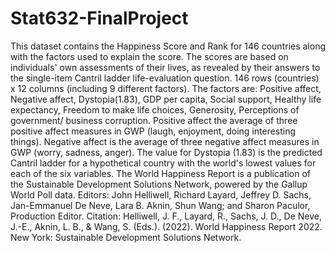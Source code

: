 # Stat632-FinalProject
This dataset contains the Happiness Score and Rank for 146 countries along with the factors used to explain the score. The scores are based on individuals' own assessments of their lives, as revealed by their answers to the single-item Cantril ladder life-evaluation question.
146 rows (countries) x 12 columns (including 9 different factors).
The factors are: Positive affect, Negative affect, Dystopia(1.83), GDP per capita, Social support, Healthy life expectancy, Freedom to make life choices, Generosity, Perceptions of government/ business corruption.
Positive affect the average of three positive affect measures in GWP (laugh, enjoyment, doing interesting things).
Negative affect is the average of three negative affect measures in GWP (worry, sadness, anger).
The value for Dystopia (1.83) is the predicted Cantril ladder for a hypothetical country with the world's lowest values for each of the six variables.
The World Happiness Report is a publication of the Sustainable Development Solutions Network, powered by the Gallup World Poll data.
Editors: John Helliwell, Richard Layard, Jeffrey D. Sachs, Jan-Emmanuel De Neve, Lara B. Aknin, Shun Wang; and Sharon Paculor, Production Editor.
Citation: Helliwell, J. F., Layard, R., Sachs, J. D., De Neve, J.-E., Aknin, L. B., & Wang, S. (Eds.). (2022). World Happiness Report 2022. New York: Sustainable Development Solutions Network.
